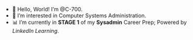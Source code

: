 - 👋 Hello, World! I’m @C-700.
- 👀 I’m interested in Computer Systems Administration.
- 📊 I’m currently in **STAGE 1** of my **Sysadmin** Career Prep; Powered by *LinkedIn Learning*.
